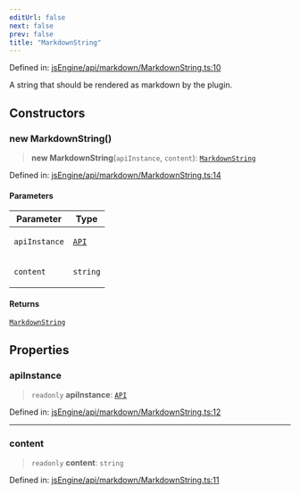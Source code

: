 ```yaml
---
editUrl: false
next: false
prev: false
title: "MarkdownString"
---
```


Defined in: [jsEngine/api/markdown/MarkdownString.ts:10](https://github.com/mProjectsCode/obsidian-js-engine-plugin/blob/fff05749aaa23f9a775003f5828b7e747db4ed95/jsEngine/api/markdown/MarkdownString.ts#L10)

A string that should be rendered as markdown by the plugin.

## Constructors

### new MarkdownString()

> **new MarkdownString**(`apiInstance`, `content`): [`MarkdownString`](/obsidian-js-engine-plugin-docs/api/classes/markdownstring/)

Defined in: [jsEngine/api/markdown/MarkdownString.ts:14](https://github.com/mProjectsCode/obsidian-js-engine-plugin/blob/fff05749aaa23f9a775003f5828b7e747db4ed95/jsEngine/api/markdown/MarkdownString.ts#L14)

#### Parameters

<table>
<thead>
<tr>
<th>Parameter</th>
<th>Type</th>
</tr>
</thead>
<tbody>
<tr>
<td>

`apiInstance`

</td>
<td>

[`API`](/obsidian-js-engine-plugin-docs/api/classes/api/)

</td>
</tr>
<tr>
<td>

`content`

</td>
<td>

`string`

</td>
</tr>
</tbody>
</table>

#### Returns

[`MarkdownString`](/obsidian-js-engine-plugin-docs/api/classes/markdownstring/)

## Properties

### apiInstance

> `readonly` **apiInstance**: [`API`](/obsidian-js-engine-plugin-docs/api/classes/api/)

Defined in: [jsEngine/api/markdown/MarkdownString.ts:12](https://github.com/mProjectsCode/obsidian-js-engine-plugin/blob/fff05749aaa23f9a775003f5828b7e747db4ed95/jsEngine/api/markdown/MarkdownString.ts#L12)

***

### content

> `readonly` **content**: `string`

Defined in: [jsEngine/api/markdown/MarkdownString.ts:11](https://github.com/mProjectsCode/obsidian-js-engine-plugin/blob/fff05749aaa23f9a775003f5828b7e747db4ed95/jsEngine/api/markdown/MarkdownString.ts#L11)
